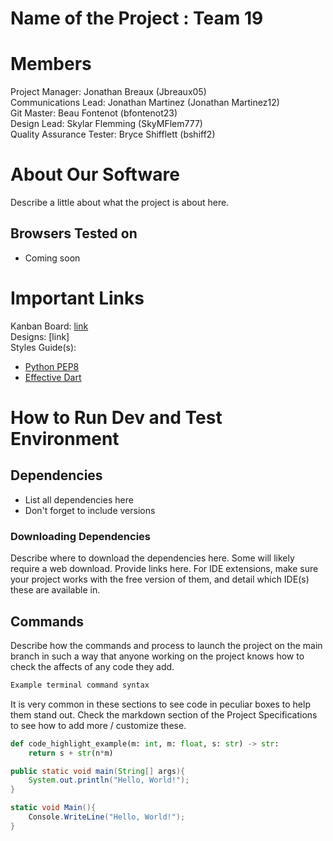 # Name of the Project : Team 19
# Members
Project Manager: Jonathan Breaux (Jbreaux05)\
Communications Lead: Jonathan Martinez (Jonathan Martinez12)\
Git Master: Beau Fontenot (bfontenot23)\
Design Lead: Skylar Flemming (SkyMFlem777)\
Quality Assurance Tester: Bryce Shifflett (bshiff2)

# About Our Software

Describe a little about what the project is about here.
## Browsers Tested on
- Coming soon
# Important Links
Kanban Board: [link](https://github.com/orgs/CSC-3380-Spring-2025/projects/9/views/1)\
Designs: [link]\
Styles Guide(s):
- [Python PEP8](https://peps.python.org/pep-0008/)
- [Effective Dart](https://dart.dev/effective-dart/style)

# How to Run Dev and Test Environment

## Dependencies
- List all dependencies here
- Don't forget to include versions
### Downloading Dependencies
Describe where to download the dependencies here. Some will likely require a web download. Provide links here. For IDE extensions, make sure your project works with the free version of them, and detail which IDE(s) these are available in. 

## Commands
Describe how the commands and process to launch the project on the main branch in such a way that anyone working on the project knows how to check the affects of any code they add.

```sh
Example terminal command syntax
```

It is very common in these sections to see code in peculiar boxes to help them stand out. Check the markdown section of the Project Specifications to see how to add more / customize these.

```python
def code_highlight_example(m: int, m: float, s: str) -> str:
	return s + str(n*m)
```

```java
public static void main(String[] args){
	System.out.println("Hello, World!");
}
```

```c#
static void Main(){
	Console.WriteLine("Hello, World!");
}
```
